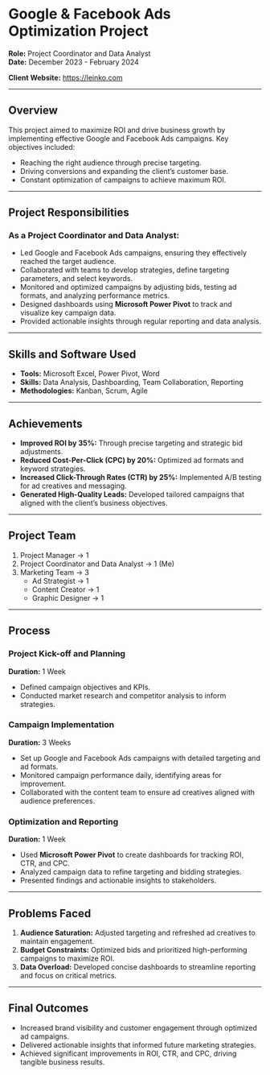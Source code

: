 # Google & Facebook Ads Optimization Project  
**Role:** Project Coordinator and Data Analyst  
**Date:** December 2023 - February 2024

**Client Website:** https://leinko.com

---

## Overview  
This project aimed to maximize ROI and drive business growth by implementing effective Google and Facebook Ads campaigns. Key objectives included:  
- Reaching the right audience through precise targeting.  
- Driving conversions and expanding the client’s customer base.  
- Constant optimization of campaigns to achieve maximum ROI.  

---

## Project Responsibilities  

### As a Project Coordinator and Data Analyst:  
- Led Google and Facebook Ads campaigns, ensuring they effectively reached the target audience.  
- Collaborated with teams to develop strategies, define targeting parameters, and select keywords.  
- Monitored and optimized campaigns by adjusting bids, testing ad formats, and analyzing performance metrics.  
- Designed dashboards using **Microsoft Power Pivot** to track and visualize key campaign data.  
- Provided actionable insights through regular reporting and data analysis.  

---

## Skills and Software Used  
- **Tools:** Microsoft Excel, Power Pivot, Word  
- **Skills:** Data Analysis, Dashboarding, Team Collaboration, Reporting  
- **Methodologies:** Kanban, Scrum, Agile  

---

## Achievements  
- **Improved ROI by 35%:** Through precise targeting and strategic bid adjustments.  
- **Reduced Cost-Per-Click (CPC) by 20%:** Optimized ad formats and keyword strategies.  
- **Increased Click-Through Rates (CTR) by 25%:** Implemented A/B testing for ad creatives and messaging.  
- **Generated High-Quality Leads:** Developed tailored campaigns that aligned with the client’s business objectives.  

---

## Project Team  
1. Project Manager → 1  
2. Project Coordinator and Data Analyst → 1 (Me)  
3. Marketing Team → 3  
   - Ad Strategist → 1  
   - Content Creator → 1  
   - Graphic Designer → 1  

---

## Process  

### Project Kick-off and Planning  
**Duration:** 1 Week  
- Defined campaign objectives and KPIs.  
- Conducted market research and competitor analysis to inform strategies.  

### Campaign Implementation  
**Duration:** 3 Weeks  
- Set up Google and Facebook Ads campaigns with detailed targeting and ad formats.  
- Monitored campaign performance daily, identifying areas for improvement.  
- Collaborated with the content team to ensure ad creatives aligned with audience preferences.  

### Optimization and Reporting  
**Duration:** 1 Week  
- Used **Microsoft Power Pivot** to create dashboards for tracking ROI, CTR, and CPC.  
- Analyzed campaign data to refine targeting and bidding strategies.  
- Presented findings and actionable insights to stakeholders.  

---

## Problems Faced  

1. **Audience Saturation:** Adjusted targeting and refreshed ad creatives to maintain engagement.  
2. **Budget Constraints:** Optimized bids and prioritized high-performing campaigns to maximize ROI.  
3. **Data Overload:** Developed concise dashboards to streamline reporting and focus on critical metrics.  

---

## Final Outcomes  
- Increased brand visibility and customer engagement through optimized ad campaigns.  
- Delivered actionable insights that informed future marketing strategies.  
- Achieved significant improvements in ROI, CTR, and CPC, driving tangible business results.  

